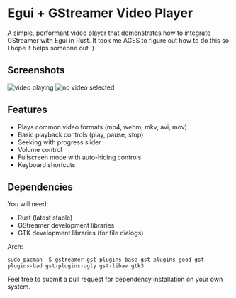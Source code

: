 # Egui + GStreamer Video Player

A simple, performant video player that demonstrates how to integrate GStreamer with Egui in Rust. It took me AGES to figure out how to do this so I hope it helps someone out :)

## Screenshots

![video playing](https://github.com/user-attachments/assets/838a0ea9-6915-4d46-bf01-b0174b5e340c)
![no video selected](https://github.com/user-attachments/assets/3349aa23-d932-4787-84b2-dbf9e6022da7)

## Features

- Plays common video formats (mp4, webm, mkv, avi, mov)
- Basic playback controls (play, pause, stop)
- Seeking with progress slider
- Volume control
- Fullscreen mode with auto-hiding controls
- Keyboard shortcuts

## Dependencies

You will need:

- Rust (latest stable)
- GStreamer development libraries
- GTK development libraries (for file dialogs)

Arch:
```
sudo pacman -S gstreamer gst-plugins-base gst-plugins-good gst-plugins-bad gst-plugins-ugly gst-libav gtk3
```

Feel free to submit a pull request for dependency installation on your own system.
